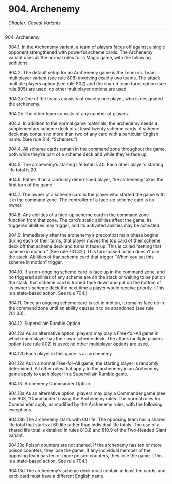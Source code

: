 # 904. Archenemy

*Chapter: Casual Variants*

---

904. Archenemy



904.1. In the Archenemy variant, a team of players faces off against a single opponent strengthened with powerful scheme cards. The Archenemy variant uses all the normal rules for a Magic game, with the following additions.



904.2. The default setup for an Archenemy game is the Team vs. Team multiplayer variant (see rule 808) involving exactly two teams. The attack multiple players option (see rule 802) and the shared team turns option (see rule 805) are used; no other multiplayer options are used.



904.2a One of the teams consists of exactly one player, who is designated the archenemy.



904.2b The other team consists of any number of players.



904.3. In addition to the normal game materials, the archenemy needs a supplementary scheme deck of at least twenty scheme cards. A scheme deck may contain no more than two of any card with a particular English name. (See rule 314, “Schemes.”)



904.4. All scheme cards remain in the command zone throughout the game, both while they’re part of a scheme deck and while they’re face up.



904.5. The archenemy’s starting life total is 40. Each other player’s starting life total is 20.



904.6. Rather than a randomly determined player, the archenemy takes the first turn of the game.



904.7. The owner of a scheme card is the player who started the game with it in the command zone. The controller of a face-up scheme card is its owner.



904.8. Any abilities of a face-up scheme card in the command zone function from that zone. The card’s static abilities affect the game, its triggered abilities may trigger, and its activated abilities may be activated.



904.9. Immediately after the archenemy’s precombat main phase begins during each of their turns, that player moves the top card of their scheme deck off that scheme deck and turns it face up. This is called “setting that scheme in motion.” (See rule 701.32.) This turn-based action doesn’t use the stack. Abilities of that scheme card that trigger “When you set this scheme in motion” trigger.



904.10. If a non-ongoing scheme card is face up in the command zone, and no triggered abilities of any scheme are on the stack or waiting to be put on the stack, that scheme card is turned face down and put on the bottom of its owner’s scheme deck the next time a player would receive priority. (This is a state-based action. See rule 704.)



904.11. Once an ongoing scheme card is set in motion, it remains face up in the command zone until an ability causes it to be abandoned (see rule 701.33).



904.12. Supervillain Rumble Option



904.12a As an alternative option, players may play a Free-for-All game in which each player has their own scheme deck. The attack multiple players option (see rule 802) is used; no other multiplayer options are used.



904.12b Each player in this game is an archenemy.



904.12c As in a normal Free-for-All game, the starting player is randomly determined. All other rules that apply to the archenemy in an Archenemy game apply to each player in a Supervillain Rumble game.



904.13. Archenemy Commander Option



904.13a As an alternative option, players may play a Commander game (see rule 903, “Commander”) using the Archenemy rules. The normal rules for Commander apply, as modified by the Archenemy rules, with the following exceptions.



904.13b The archenemy starts with 60 life. The opposing team has a shared life total that starts at 60 life rather than individual life totals. The use of a shared life total is detailed in rules 810.8 and 810.9 of the Two-Headed Giant variant.



904.13c Poison counters are not shared. If the archenemy has ten or more poison counters, they lose the game. If any individual member of the opposing team has ten or more poison counters, they lose the game. (This is a state-based action. See rule 704.)



904.13d The archenemy’s scheme deck must contain at least ten cards, and each card must have a different English name.


